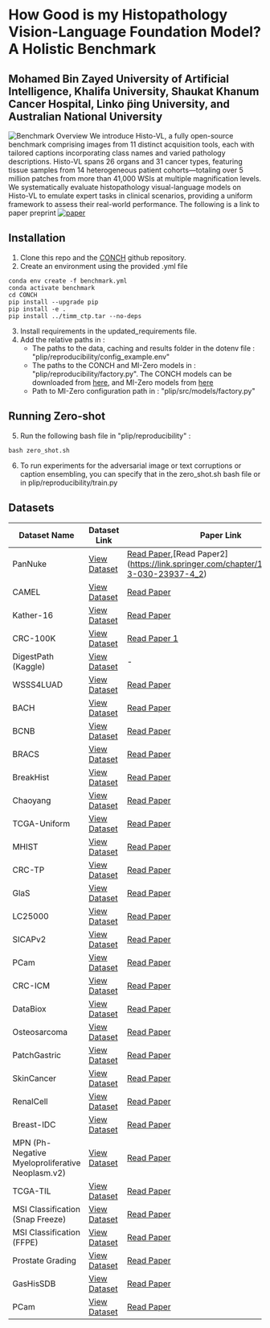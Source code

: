 # How Good is my Histopathology Vision-Language Foundation Model? A Holistic Benchmark
## **Mohamed Bin Zayed University of Artificial Intelligence, Khalifa University, Shaukat Khanum Cancer Hospital, Linko ̈ping University, and Australian National University**

![Benchmark Overview](overview.png)
We introduce Histo-VL, a fully open-source benchmark comprising images from 11 distinct acquisition tools, each with tailored captions incorporating class names and varied pathology descriptions. Histo-VL spans 26 organs and 31 cancer types, featuring tissue samples from 14 heterogeneous patient cohorts—totaling over 5 million patches from more than 41,000 WSIs at multiple magnification levels. We systematically evaluate histopathology visual-language models on Histo-VL to emulate expert tasks in clinical scenarios, providing a uniform framework to assess their real-world performance.
The following is a link to paper preprint [![paper](https://img.shields.io/badge/arXiv-Paper-<COLOR>.svg)](https://arxiv.org/abs/2503.12990)

## Installation
1. Clone this repo and the [CONCH](https://github.com/mahmoodlab/CONCH) github repository.
2. Create an environment using the provided .yml file
```
conda env create -f benchmark.yml
conda activate benchmark
cd CONCH
pip install --upgrade pip
pip install -e .
pip install ../timm_ctp.tar --no-deps
```
3. Install requirements in the updated_requirements file.
4. Add the relative paths in :
    * The paths to the data, caching and results folder in the dotenv file : "plip/reproducibility/config_example.env"
    * The paths to the CONCH and MI-Zero models in : "plip/reproducibility/factory.py". The CONCH models can be downloaded from [here](https://huggingface.co/MahmoodLab/CONCH), and MI-Zero models from [here](https://github.com/mahmoodlab/MI-Zero)
    * Path to MI-Zero configuration path in : "plip/src/models/factory.py"

## Running Zero-shot
5. Run the following bash file in "plip/reproducibility" :
```
bash zero_shot.sh
```
6. To run experiments for the adversarial image or text corruptions or caption ensembling, you can specify that in the zero_shot.sh bash file or in plip/reproducibility/train.py

## Datasets
   | Dataset Name | Dataset Link | Paper Link |
   |--------------|--------------|------------|
   | PanNuke    | [View Dataset](https://warwick.ac.uk/fac/cross_fac/tia/data/pannuke) | [Read Paper]([http://example.com/paper1](https://arxiv.org/pdf/2003.10778)),[Read Paper2](https://link.springer.com/chapter/10.1007/978-3-030-23937-4_2) |
   | CAMEL    | [View Dataset](https://github.com/ThoroughImages/CAMEL) | [Read Paper](https://arxiv.org/abs/1908.10555) |
   | Kather-16    | [View Dataset](https://zenodo.org/records/53169) | [Read Paper](https://www.nature.com/articles/srep27988) |
   | CRC-100K    | [View Dataset](https://zenodo.org/records/1214456) | [Read Paper 1](https://journals.plos.org/plosmedicine/article?id=10.1371/journal.pmed.1002730) |
   | DigestPath (Kaggle)    | [View Dataset](https://www.kaggle.com/datasets/mittalswathi/digestpath-dataset) | - |
   | WSSS4LUAD    | [View Dataset](https://wsss4luad.grand-challenge.org/) | [Read Paper](https://arxiv.org/abs/2204.06455)  |
   | BACH    | [View Dataset](https://zenodo.org/records/3632035) | [Read Paper](https://arxiv.org/pdf/1808.04277)  |
   | BCNB    | [View Dataset](https://drive.google.com/drive/folders/1HcAgplKwbSZ7ZZl2m6PZdvVF70QJmVuR) | [Read Paper]([https://arxiv.org/pdf/1808.04277](https://www.frontiersin.org/journals/oncology/articles/10.3389/fonc.2021.759007/full))  |
   | BRACS    | [View Dataset](https://www.bracs.icar.cnr.it/download/) | [Read Paper](-)  |
   | BreakHist    | [View Dataset](https://web.inf.ufpr.br/vri/databases/breast-cancer-histopathological-database-breakhis/) | [Read Paper](https://ieeexplore.ieee.org/document/7312934)  |
   | Chaoyang    | [View Dataset](https://bupt-ai-cz.github.io/HSA-NRL/) | [Read Paper](https://ieeexplore.ieee.org/document/9600806)  |
   | TCGA-Uniform    | [View Dataset](https://zenodo.org/records/5889558#.YuJHdd_RaUk) | [Read Paper](https://www.nature.com/articles/ng.2764)  |
   | MHIST    | [View Dataset](https://bmirds.github.io/MHIST/) | [Read Paper](https://link.springer.com/chapter/10.1007/978-3-030-77211-6_2?utm_source=getftr&utm_medium=getftr&utm_campaign=getftr_pilot#Sec3)  |
   | CRC-TP    | [View Dataset](https://warwick.ac.uk/fac/cross_fac/tia/data/crc-tp) | [Read Paper](https://www.sciencedirect.com/science/article/pii/S136184152030061X#bib0045)  |
   | GlaS    | [View Dataset](https://warwick.ac.uk/fac/cross_fac/tia/data/glascontest/) | [Read Paper](https://arxiv.org/pdf/1603.00275v2)  |
   | LC25000    | [View Dataset](https://arxiv.org/pdf/1603.00275v2) | [Read Paper](https://arxiv.org/ftp/arxiv/papers/1912/1912.12142.pdf)  |
   | SICAPv2    | [View Dataset](https://data.mendeley.com/datasets/9xxm58dvs3/1) | [Read Paper](https://arxiv.org/pdf/2105.10490)  |
   | PCam    | [View Dataset](https://patchcamelyon.grand-challenge.org/Download/) | [Read Paper](https://arxiv.org/pdf/1806.03962)  |
   | CRC-ICM    | [View Dataset](https://data.mendeley.com/datasets/h3fhg9zr47/2) | [Read Paper](https://arxiv.org/abs/2308.10033)  |
   | DataBiox    | [View Dataset](https://databiox.com/) | [Read Paper](https://www.sciencedirect.com/science/article/pii/S2352914820300757)  |
   | Osteosarcoma    | [View Dataset](https://www.cancerimagingarchive.net/collection/osteosarcoma-tumor-assessment/) | [Read Paper](https://journals.plos.org/plosone/article?id=10.1371/journal.pone.0210706)  |
   | PatchGastric    | [View Dataset](https://zenodo.org/records/6021442) | [Read Paper](https://arxiv.org/abs/2202.03432)  |
   | SkinCancer    | [View Dataset](https://heidata.uni-heidelberg.de/dataset.xhtml?persistentId=doi:10.11588/data/7QCR8S) | [Read Paper](https://www.frontiersin.org/journals/oncology/articles/10.3389/fonc.2022.1022967/full)  |
   | RenalCell    | [View Dataset](https://data.niaid.nih.gov/resources?id=ZENODO_6528598) | [Read Paper](https://www.biorxiv.org/content/10.1101/2022.08.15.503955v1)  |
   | Breast-IDC    | [View Dataset](https://data.mendeley.com/datasets/hbdh66ws8d/1) | [Read Paper](-)  |
   | MPN (Ph-Negative Myeloproliferative Neoplasm.v2)    | [View Dataset](https://data.mendeley.com/datasets/hbdh66ws8d/1) | [Read Paper](https://www.ncbi.nlm.nih.gov/pmc/articles/PMC10458278/)  |
   | TCGA-TIL    | [View Dataset](https://zenodo.org/records/6604094) | [Read Paper](https://www.ncbi.nlm.nih.gov/pmc/articles/PMC5943714/)  |
   | MSI Classification (Snap Freeze)    | [View Dataset](https://zenodo.org/records/2532612#.Yt_Zdd_RZhE) | [Read Paper](http://doi.org/10.1016/j.immuno.2021.100008)  |
   | MSI Classification (FFPE)    | [View Dataset](https://zenodo.org/records/2530835) | [Read Paper](https://www.sciencedirect.com/science/article/pii/S1361841522001116?via%3Dihub)  |
   | Prostate Grading    | [View Dataset](https://dataverse.harvard.edu/dataset.xhtml?persistentId=doi:10.7910/DVN/OCYCMP) | [Read Paper](https://www.nature.com/articles/s41598-018-30535-1)  |
   | GasHisSDB    | [View Dataset](https://gitee.com/neuhwm/GasHisSDB#https://gitee.com/link?target=https%3A%2F%2Fdoi.org%2F10.6084%2Fm9.figshare.15066147.v1) | [Read Paper](-)  |
   | PCam    | [View Dataset]() | [Read Paper]()  |

